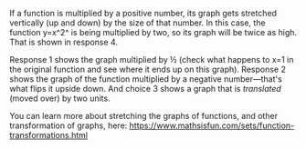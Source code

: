 If a function is multiplied by a positive number, its
graph gets stretched vertically (up and down) by the size of that
number. In this case, the function y=x^2^ is being multiplied by two, so
its graph will be twice as high. That is shown in response 4.

Response 1 shows the graph multiplied by ½ (check what happens to x=1 in
the original function and see where it ends up on this graph). Response
2 shows the graph of the function multiplied by a negative number—that's
what flips it upside down. And choice 3 shows a graph that is
*translated* (moved over) by two units.

You can learn more about stretching the graphs of functions, and other
transformation of graphs, here:
<https://www.mathsisfun.com/sets/function-transformations.html>
